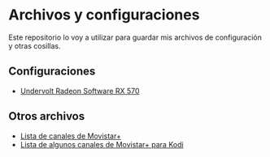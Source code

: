 # Archivos y configuraciones
Este repositorio lo voy a utilizar para guardar mis archivos de configuración y otras cosillas.

## Configuraciones
 * [Undervolt Radeon Software RX 570](https://raw.githubusercontent.com/Rehzet/Archivos-y-configuraciones/main/RX570_4GB_Undervolt.xml)
## Otros archivos
* [Lista de canales de Movistar+](https://raw.githubusercontent.com/Rehzet/Archivos-y-configuraciones/main/Movistar%20Plus.xspf)
* [Lista de algunos canales de Movistar+ para Kodi](https://raw.githubusercontent.com/Rehzet/Archivos-y-configuraciones/main/kodi-Movistar.m3u)
